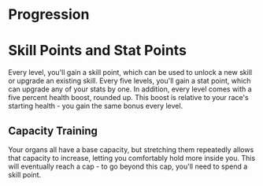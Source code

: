 # Progression

# Skill Points and Stat Points

Every level, you'll gain a skill point, which can be used to unlock a new skill
or upgrade an existing skill. Every five levels, you'll gain a stat point, which
can upgrade any of your stats by one. In addition, every level comes with a five
percent health boost, rounded up. This boost is relative to your race's starting
health - you gain the same bonus every level.

## Capacity Training

Your organs all have a base capacity, but stretching them repeatedly allows that
capacity to increase, letting you comfortably hold more inside you. This will
eventually reach a cap - to go beyond this cap, you'll need to spend a skill
point.

